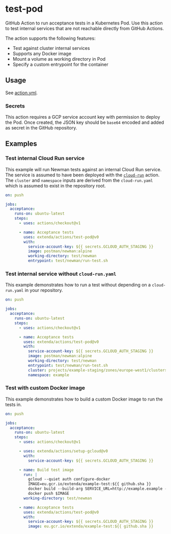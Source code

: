 # test-pod

GitHub Action to run acceptance tests in a Kubernetes Pod. Use this action to test internal services that are not
reachable directly from GitHub Actions.

The action supports the following features:

  * Test against cluster internal services
  * Supports any Docker image
  * Mount a volume as working directory in Pod
  * Specify a custom entrypoint for the container

## Usage

See [action.yml](action.yml).

### Secrets

This action requires a GCP service account key with permission to deploy the Pod.
Once created, the JSON key should be `base64` encoded and added as secret in the GitHub repository.

## Examples

### Test internal Cloud Run service

This example will run Newman tests against an internal Cloud Run service. The service is assumed to have been deployed
with the [`cloud-run`](../cloud-run#readme) action. The `cluster` and `namespace` inputs are derived from the `cloud-run.yaml`
which is assumed to exist in the repository root.

````yaml
on: push

jobs:
  acceptance:
    runs-on: ubuntu-latest
    steps:
      - uses: actions/checkout@v1

      - name: Acceptance tests
        uses: extenda/actions/test-pod@v0
        with:
          service-account-key: ${{ secrets.GCLOUD_AUTH_STAGING }}
          image: postman/newman:alpine
          working-directory: test/newman
          entrypoint: test/newman/run-test.sh
````

### Test internal service without `cloud-run.yaml`

This example demonstrates how to run a test without depending on a `cloud-run.yaml` in your repository.

```yaml
on: push

jobs:
  acceptance:
    runs-on: ubuntu-latest
    steps:
      - uses: actions/checkout@v1

      - name: Acceptance tests
        uses: extenda/actions/test-pod@v0
        with:
          service-account-key: ${{ secrets.GCLOUD_AUTH_STAGING }}
          image: postman/newman:alpine
          working-directory: test/newman
          entrypoint: test/newman/run-test.sh
          cluster: projects/example-staging/zones/europe-west1/clusters/k8s-cluster
          namespace: example
```


### Test with custom Docker image

This example demonstrates how to build a custom Docker image to run the tests in.

```yaml
on: push

jobs:
  acceptance:
    runs-on: ubuntu-latest
    steps:
      - uses: actions/checkout@v1

      - uses: extenda/actions/setup-gcloud@v0
        with:
          service-account-key: ${{ secrets.GCLOUD_AUTH_STAGING }}

      - name: Build test image
        run: |
          gcloud --quiet auth configure-docker
          IMAGE=eu.gcr.io/extenda/example-test:${{ github.sha }}
          docker build --build-arg SERVICE_URL=http://example.example -t $IMAGE .
          docker push $IMAGE
        working-directory: test/newman

      - name: Acceptance tests
        uses: extenda/actions/test-pod@v0
        with:
          service-account-key: ${{ secrets.GCLOUD_AUTH_STAGING }}
          image: eu.gcr.io/extenda/example-test:${{ github.sha }}
```
